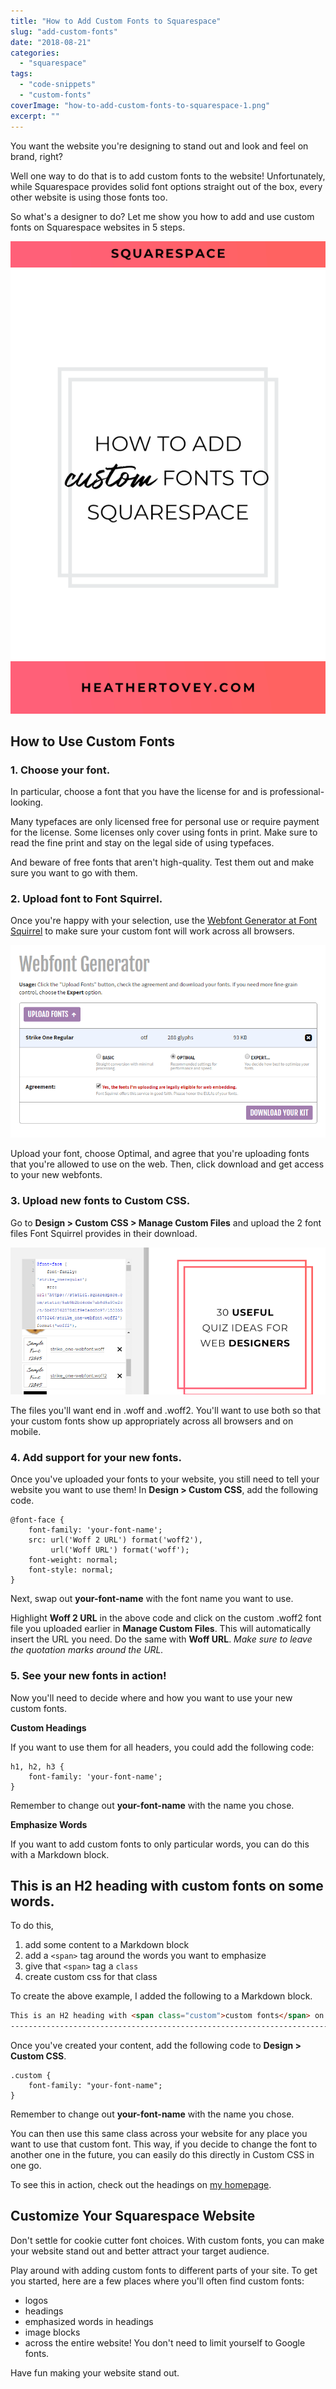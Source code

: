 ```yaml
---
title: "How to Add Custom Fonts to Squarespace"
slug: "add-custom-fonts"
date: "2018-08-21"
categories: 
  - "squarespace"
tags: 
  - "code-snippets"
  - "custom-fonts"
coverImage: "how-to-add-custom-fonts-to-squarespace-1.png"
excerpt: ""
---
```


You want the website you're designing to stand out and look and feel on brand, right?

Well one way to do that is to add custom fonts to the website! Unfortunately, while Squarespace provides solid font options straight out of the box, every other website is using those fonts too.

So what's a designer to do? Let me show you how to add and use custom fonts on Squarespace websites in 5 steps.

![ How to Add Custom Fonts to Squarespace ](./images/how-to-add-custom-fonts-to-squarespace.png)

## How to Use Custom Fonts

### 1. Choose your font.

In particular, choose a font that you have the license for and is professional-looking.

Many typefaces are only licensed free for personal use or require payment for the license. Some licenses only cover using fonts in print. Make sure to read the fine print and stay on the legal side of using typefaces.

And beware of free fonts that aren't high-quality. Test them out and make sure you want to go with them.

### 2. Upload font to Font Squirrel. 

Once you're happy with your selection, use the [Webfont Generator at Font Squirrel](https://www.fontsquirrel.com/tools/webfont-generator) to make sure your custom font will work across all browsers.

![ Font Squirrels' Webfont Generator gives you options for choosing basic, optimal, or expert settings for creating webfonts. ](./images/font-squirrel.png)

Upload your font, choose Optimal, and agree that you're uploading fonts that you're allowed to use on the web. Then, click download and get access to your new webfonts.

### 3. Upload new fonts to Custom CSS.

Go to **Design > Custom CSS > Manage Custom Files** and upload the 2 font files Font Squirrel provides in their download.

![ Manage Custom Files is attached to the Custom CSS box. ](./images/custom-css.png)

The files you'll want end in .woff and .woff2. You'll want to use both so that your custom fonts show up appropriately across all browsers and on mobile.

### 4. Add support for your new fonts.

Once you've uploaded your fonts to your website, you still need to tell your website you want to use them! In **Design > Custom CSS**, add the following code.

```less
@font-face {
    font-family: 'your-font-name';
    src: url('Woff 2 URL') format('woff2'),
         url('Woff URL') format('woff');
    font-weight: normal;
    font-style: normal;
}
```

Next, swap out **your-font-name** with the font name you want to use.

Highlight **Woff 2 URL** in the above code and click on the custom .woff2 font file you uploaded earlier in **Manage Custom Files**. This will automatically insert the URL you need. Do the same with **Woff URL**. _Make sure to leave the quotation marks around the URL._

### 5. See your new fonts in action!

Now you'll need to decide where and how you want to use your new custom fonts.

**Custom Headings**

If you want to use them for all headers, you could add the following code:

```less
h1, h2, h3 {
    font-family: 'your-font-name';
}
```

Remember to change out **your-font-name** with the name you chose.

**Emphasize Words**

If you want to add custom fonts to only particular words, you can do this with a Markdown block.

## This is an H2 heading with custom fonts on some words.

To do this,

1. add some content to a Markdown block
2. add a `<span>` tag around the words you want to emphasize
3. give that `<span>` tag a `class`
4. create custom css for that class

To create the above example, I added the following to a Markdown block.

```md
This is an H2 heading with <span class="custom">custom fonts</span> on some words.
----------------------------------------------------------------------------------
```

Once you've created your content, add the following code to **Design > Custom CSS**.

```less
.custom {
    font-family: "your-font-name";
}
```

Remember to change out **your-font-name** with the name you chose.

You can then use this same class across your website for any place you want to use that custom font. This way, if you decide to change the font to another one in the future, you can easily do this directly in Custom CSS in one go.

To see this in action, check out the headings on [my homepage](https://heathertovey.com).

## Customize Your Squarespace Website

Don't settle for cookie cutter font choices. With custom fonts, you can make your website stand out and better attract your target audience.

Play around with adding custom fonts to different parts of your site. To get you started, here are a few places where you'll often find custom fonts:

- logos
- headings
- emphasized words in headings
- image blocks
- across the entire website! You don't need to limit yourself to Google fonts.

Have fun making your website stand out.
